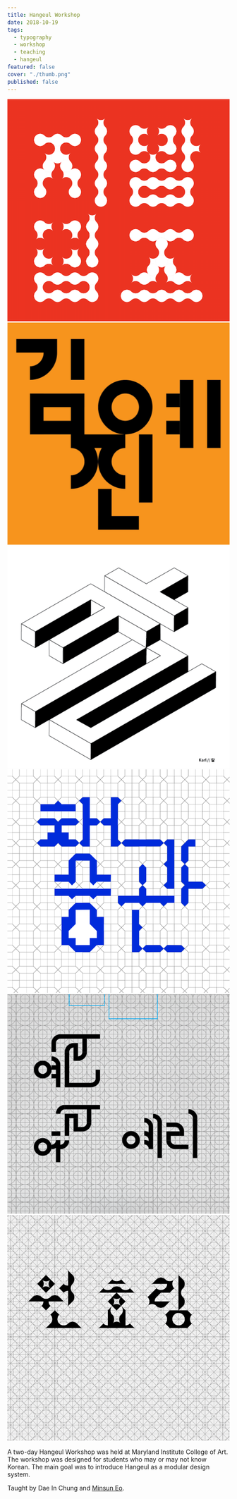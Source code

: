 ```yaml
---
title: Hangeul Workshop
date: 2018-10-19
tags:
  - typography
  - workshop
  - teaching
  - hangeul
featured: false
cover: "./thumb.png"
published: false
---
```


![](./06.png)
![](./02.png)
![](./01.png)
![](./03.png)
![](./04.png)
![](./05.png)

A two-day Hangeul Workshop was held at Maryland Institute College of Art. The workshop was designed for students who may or may not know Korean. The main goal was to introduce Hangeul as a modular design system.

Taught by Dae In Chung and [Minsun Eo](http://minsuneo.nyc).
